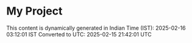 # My Project

This content is dynamically generated in Indian Time (IST): 2025-02-16 03:12:01 IST
Converted to UTC: 2025-02-15 21:42:01 UTC
